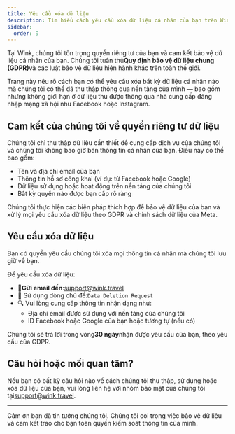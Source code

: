 ```yaml
---
title: Yêu cầu xóa dữ liệu
description: Tìm hiểu cách yêu cầu xóa dữ liệu cá nhân của bạn trên Wink.
sidebar:
  order: 9
---
```

Tại Wink, chúng tôi tôn trọng quyền riêng tư của bạn và cam kết bảo vệ dữ liệu cá nhân của bạn. Chúng tôi tuân thủ**Quy định bảo vệ dữ liệu chung (GDPR)**&#x76;à các luật bảo vệ dữ liệu hiện hành khác trên toàn thế giới.

Trang này nêu rõ cách bạn có thể yêu cầu xóa bất kỳ dữ liệu cá nhân nào mà chúng tôi có thể đã thu thập thông qua nền tảng của mình — bao gồm nhưng không giới hạn ở dữ liệu thu được thông qua nhà cung cấp đăng nhập mạng xã hội như Facebook hoặc Instagram.

## Cam kết của chúng tôi về quyền riêng tư dữ liệu

Chúng tôi chỉ thu thập dữ liệu cần thiết để cung cấp dịch vụ của chúng tôi và chúng tôi không bao giờ bán thông tin cá nhân của bạn. Điều này có thể bao gồm:

* Tên và địa chỉ email của bạn
* Thông tin hồ sơ công khai (ví dụ: từ Facebook hoặc Google)
* Dữ liệu sử dụng hoặc hoạt động trên nền tảng của chúng tôi
* Bất kỳ quyền nào được bạn cấp rõ ràng

Chúng tôi thực hiện các biện pháp thích hợp để bảo vệ dữ liệu của bạn và xử lý mọi yêu cầu xóa dữ liệu theo GDPR và chính sách dữ liệu của Meta.

## Yêu cầu xóa dữ liệu

Bạn có quyền yêu cầu chúng tôi xóa mọi thông tin cá nhân mà chúng tôi lưu giữ về bạn.

Để yêu cầu xóa dữ liệu:

* 📧**Gửi email đến**:<support@wink.travel>
* 📝 Sử dụng dòng chủ đề:`Data Deletion Request`
* 🔍 Vui lòng cung cấp thông tin nhận dạng như:
  * Địa chỉ email được sử dụng với nền tảng của chúng tôi
  * ID Facebook hoặc Google của bạn hoặc tương tự (nếu có)

Chúng tôi sẽ trả lời trong vòng**30 ngày**nhận được yêu cầu của bạn, theo yêu cầu của GDPR.

## Câu hỏi hoặc mối quan tâm?

Nếu bạn có bất kỳ câu hỏi nào về cách chúng tôi thu thập, sử dụng hoặc xóa dữ liệu của bạn, vui lòng liên hệ với nhóm bảo mật của chúng tôi tại<support@wink.travel>.

***

Cảm ơn bạn đã tin tưởng chúng tôi. Chúng tôi coi trọng việc bảo vệ dữ liệu và cam kết trao cho bạn toàn quyền kiểm soát thông tin của mình.

